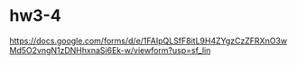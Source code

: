 # hw3-4
<https://docs.google.com/forms/d/e/1FAIpQLSfF8itL9H4ZYgzCzZFRXnO3wMd5O2vngN1zDNHhxnaSi6Ek-w/viewform?usp=sf_lin>
